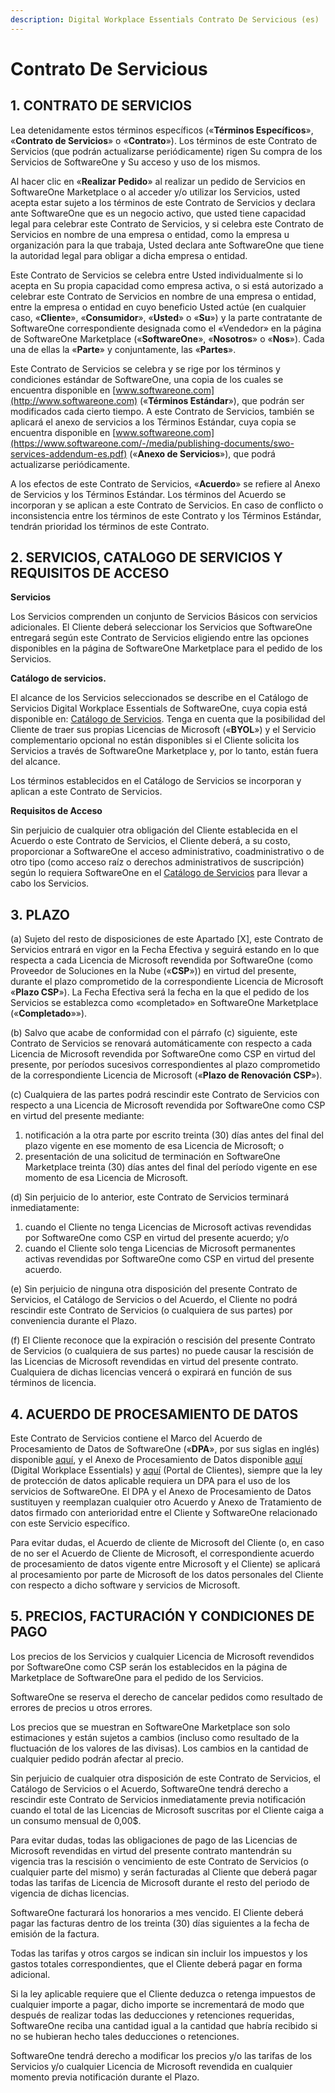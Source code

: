 ```yaml
---
description: Digital Workplace Essentials Contrato De Servicious (es)
---
```


# Contrato De Servicious

## 1. CONTRATO DE SERVICIOS

Lea detenidamente estos términos específicos («**Términos Específicos**», «**Contrato de Servicios**» o «**Contrato**»). Los términos de este Contrato de Servicios (que podrán actualizarse periódicamente) rigen Su compra de los Servicios de SoftwareOne y Su acceso y uso de los mismos.

Al hacer clic en «**Realizar Pedido**» al realizar un pedido de Servicios en SoftwareOne Marketplace o al acceder y/o utilizar los Servicios, usted acepta estar sujeto a los términos de este Contrato de Servicios y declara ante SoftwareOne que es un negocio activo, que usted tiene capacidad legal para celebrar este Contrato de Servicios, y si celebra este Contrato de Servicios en nombre de una empresa o entidad, como la empresa u organización para la que trabaja, Usted declara ante SoftwareOne que tiene la autoridad legal para obligar a dicha empresa o entidad.

Este Contrato de Servicios se celebra entre Usted individualmente si lo acepta en Su propia capacidad como empresa activa, o si está autorizado a celebrar este Contrato de Servicios en nombre de una empresa o entidad, entre la empresa o entidad en cuyo beneficio Usted actúe (en cualquier caso, «**Cliente**», «**Consumidor**», «**Usted**» o «**Su**») y la parte contratante de SoftwareOne correspondiente designada como el «Vendedor» en la página de SoftwareOne Marketplace («**SoftwareOne**», «**Nosotros**» o «**Nos**»). Cada una de ellas la «**Parte**» y conjuntamente, las «**Partes**».

Este Contrato de Servicios se celebra y se rige por los términos y condiciones estándar de SoftwareOne, una copia de los cuales se encuentra disponible en [www.softwareone.com](http://www.softwareone.com) («**Términos Estándar**»), que podrán ser modificados cada cierto tiempo. A este Contrato de Servicios, también se aplicará el anexo de servicios a los Términos Estándar, cuya copia se encuentra disponible en [www.softwareone.com](https://www.softwareone.com/-/media/publishing-documents/swo-services-addendum-es.pdf) («**Anexo de Servicios**»), que podrá actualizarse periódicamente.

A los efectos de este Contrato de Servicios, «**Acuerdo**» se refiere al Anexo de Servicios y los Términos Estándar. Los términos del Acuerdo se incorporan y se aplican a este Contrato de Servicios. En caso de conflicto o inconsistencia entre los términos de este Contrato y los Términos Estándar, tendrán prioridad los términos de este Contrato.

## 2. SERVICIOS, CATALOGO DE SERVICIOS Y REQUISITOS DE ACCESO

**Servicios**

Los Servicios comprenden un conjunto de Servicios Básicos con servicios adicionales. El Cliente deberá seleccionar los Servicios que SoftwareOne entregará según este Contrato de Servicios eligiendo entre las opciones disponibles en la página de SoftwareOne Marketplace para el pedido de los Servicios.

**Catálogo de servicios.**

El alcance de los Servicios seleccionados se describe en el Catálogo de Servicios Digital Workplace Essentials de SoftwareOne, cuya copia está disponible en: [Catálogo de Servicios](https://www.softwareone.com/-/media/publishing-documents/swo-digital-workplace-essentials-catalog-es.pdf). Tenga en cuenta que la posibilidad del Cliente de traer sus propias Licencias de Microsoft («**BYOL**») y el Servicio complementario opcional no están disponibles si el Cliente solicita los Servicios a través de SoftwareOne Marketplace y, por lo tanto, están fuera del alcance.

Los términos establecidos en el Catálogo de Servicios se incorporan y aplican a este Contrato de Servicios.

**Requisitos de Acceso**

Sin perjuicio de cualquier otra obligación del Cliente establecida en el Acuerdo o este Contrato de Servicios, el Cliente deberá, a su costo, proporcionar a SoftwareOne el acceso administrativo, coadministrativo o de otro tipo (como acceso raíz o derechos administrativos de suscripción) según lo requiera SoftwareOne en el [Catálogo de Servicios](https://www.softwareone.com/-/media/publishing-documents/swo-digital-workplace-essentials-catalog-es.pdf)  para llevar a cabo los Servicios. &#x20;

## &#x20;3. PLAZO

(a) Sujeto del resto de disposiciones de este Apartado \[X], este Contrato de Servicios entrará en vigor en la Fecha Efectiva y seguirá estando en lo que respecta a cada Licencia de Microsoft revendida por SoftwareOne (como Proveedor de Soluciones en la Nube («**CSP**»)) en virtud del presente, durante el plazo comprometido de la correspondiente Licencia de Microsoft «**Plazo CSP**»). La Fecha Efectiva será la fecha en la que el pedido de los Servicios se establezca como «completado» en SoftwareOne Marketplace («**Completado**»»).

(b) Salvo que acabe de conformidad con el párrafo (c) siguiente, este Contrato de Servicios se renovará automáticamente con respecto a cada Licencia de Microsoft revendida por SoftwareOne como CSP en virtud del presente, por períodos sucesivos correspondientes al plazo comprometido de la correspondiente Licencia de Microsoft («**Plazo de Renovación CSP**»).

(c) Cualquiera de las partes podrá rescindir este Contrato de Servicios con respecto a una Licencia de Microsoft revendida por SoftwareOne como CSP en virtud del presente mediante:

1. notificación a la otra parte por escrito treinta (30) días antes del final del plazo vigente en ese momento de esa Licencia de Microsoft; o
2. presentación de una solicitud de terminación en SoftwareOne Marketplace treinta (30) días antes del final del período vigente en ese momento de esa Licencia de Microsoft.

(d) Sin perjuicio de lo anterior, este Contrato de Servicios terminará inmediatamente:

1. cuando el Cliente no tenga Licencias de Microsoft activas revendidas por SoftwareOne como CSP en virtud del presente acuerdo; y/o
2. cuando el Cliente solo tenga Licencias de Microsoft permanentes activas revendidas por SoftwareOne como CSP en virtud del presente acuerdo.

&#x20;(e) Sin perjuicio de ninguna otra disposición del presente Contrato de Servicios, el Catálogo de Servicios o del Acuerdo, el Cliente no podrá rescindir este Contrato de Servicios (o cualquiera de sus partes) por conveniencia durante el Plazo.

&#x20;(f) El Cliente reconoce que la expiración o rescisión del presente Contrato de Servicios (o cualquiera de sus partes) no puede causar la rescisión de las Licencias de Microsoft revendidas en virtud del presente contrato. Cualquiera de dichas licencias vencerá o expirará en función de sus términos de licencia.

## 4. ACUERDO DE PROCESAMIENTO DE DATOS

Este Contrato de Servicios contiene el Marco del Acuerdo de Procesamiento de Datos de SoftwareOne («**DPA**», por sus siglas en inglés) disponible [aquí](https://www.softwareone.com/-/media/publishing-documents/swo-framework-dpa-customer-es.pdf), y el Anexo de Procesamiento de Datos disponible [aquí](https://www.softwareone.com/-/media/publishing-documents/swo-data-processing-addendum-digital-workplace-essentials-es.pdf) (Digital Workplace Essentials) y [aquí](https://www.softwareone.com/-/media/publishing-documents/swo-data-processing-addendum-pyracloud-es.pdf) (Portal de Clientes), siempre que la ley de protección de datos aplicable requiera un DPA para el uso de los servicios de SoftwareOne. El DPA y el Anexo de Procesamiento de Datos sustituyen y reemplazan cualquier otro Acuerdo y Anexo de Tratamiento de datos firmado con anterioridad entre el Cliente y SoftwareOne relacionado con este Servicio específico.

Para evitar dudas, el Acuerdo de cliente de Microsoft del Cliente (o, en caso de no ser el Acuerdo de Cliente de Microsoft, el correspondiente acuerdo de procesamiento de datos vigente entre Microsoft y el Cliente) se aplicará al procesamiento por parte de Microsoft de los datos personales del Cliente con respecto a dicho software y servicios de Microsoft.

## 5. PRECIOS, FACTURACIÓN Y CONDICIONES DE PAGO

Los precios de los Servicios y cualquier Licencia de Microsoft revendidos por SoftwareOne como CSP serán los establecidos en la página de Marketplace de SoftwareOne para el pedido de los Servicios. &#x20;

SoftwareOne se reserva el derecho de cancelar pedidos como resultado de errores de precios u otros errores.

Los precios que se muestran en SoftwareOne Marketplace son solo estimaciones y están sujetos a cambios (incluso como resultado de la fluctuación de los valores de las divisas). Los cambios en la cantidad de cualquier pedido podrán afectar al precio.

Sin perjuicio de cualquier otra disposición de este Contrato de Servicios, el Catálogo de Servicios o el Acuerdo, SoftwareOne tendrá derecho a rescindir este Contrato de Servicios inmediatamente previa notificación cuando el total de las Licencias de Microsoft suscritas por el Cliente caiga a un consumo mensual de 0,00$.

Para evitar dudas, todas las obligaciones de pago de las Licencias de Microsoft revendidas en virtud del presente contrato mantendrán su vigencia tras la rescisión o vencimiento de este Contrato de Servicios (o cualquier parte del mismo) y serán facturadas al Cliente que deberá pagar todas las tarifas de Licencia de Microsoft durante el resto del periodo de vigencia de dichas licencias.

SoftwareOne facturará los honorarios a mes vencido. El Cliente deberá pagar las facturas dentro de los treinta (30) días siguientes a la fecha de emisión de la factura.

Todas las tarifas y otros cargos se indican sin incluir los impuestos y los gastos totales correspondientes, que el Cliente deberá pagar en forma adicional.

Si la ley aplicable requiere que el Cliente deduzca o retenga impuestos de cualquier importe a pagar, dicho importe se incrementará de modo que después de realizar todas las deducciones y retenciones requeridas, SoftwareOne reciba una cantidad igual a la cantidad que habría recibido si no se hubieran hecho tales deducciones o retenciones.

SoftwareOne tendrá derecho a modificar los precios y/o las tarifas de los Servicios y/o cualquier Licencia de Microsoft revendida en cualquier momento previa notificación durante el Plazo.
